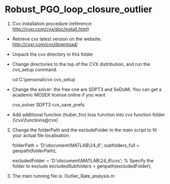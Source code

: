# Robust_PGO_loop_closure_outlier

1) Cvx installation procedure (reference: http://cvxr.com/cvx/doc/install.html)

- Retrieve cvx latest version on the website: http://cvxr.com/cvx/download/

- Unpack the cvx directory in this folder

- Change directories to the top of the CVX distribution, and run the cvx_setup command. 

	cd C:\personal\cvx
	cvx_setup

- Change the solver: the free one are SDPT3 and SeDuMi. You can get a academic MOSEK license online if you want 

	cvx_solver SDPT3
	cvx_save_prefs

- Add additional function (huber_fro) loss function into cvx function folder (\cvx\functions\@cvx)

 
2) Change the folderPath and the excludeFolder in the main script to fit your actual file localisation.

	folderPath = 'D:\document\MATLAB\24_6'; 
	subfolders_full = genpath(folderPath); 

	excludedFolder = 'D:\document\MATLAB\24_6\cvx';  % Specify the folder to exclude
	excludedSubfolders = genpath(excludedFolder); 

3) The main running file is: Outlier_Rate_analysis.m  
